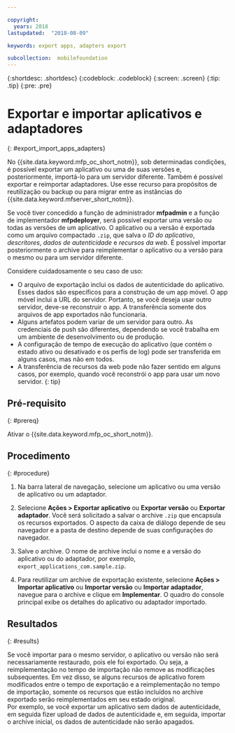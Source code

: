 ```yaml
---

copyright:
  years: 2018
lastupdated:  "2018-08-09"

keywords: export apps, adapters export

subcollection:  mobilefoundation
---
```


{:shortdesc: .shortdesc}
{:codeblock: .codeblock}
{:screen: .screen}
{:tip: .tip}
{:pre: .pre}

# Exportar e importar aplicativos e adaptadores
{: #export_import_apps_adapters}

No {{site.data.keyword.mfp_oc_short_notm}}, sob determinadas condições, é possível exportar um aplicativo ou uma de suas versões e, posteriormente, importá-lo para um servidor diferente. Também é possível exportar e reimportar adaptadores. Use esse recurso para propósitos de reutilização ou backup ou para migrar entre as instâncias do {{site.data.keyword.mfserver_short_notm}}.

Se você tiver concedido a função de administrador **mfpadmin** e a função de implementador **mfpdeployer**, será possível exportar uma versão ou todas as versões de um aplicativo. O aplicativo ou a versão é exportada como um arquivo compactado `.zip`, que salva o *ID do aplicativo*, *descritores*, *dados de autenticidade* e *recursos da web*. É possível importar posteriormente o archive para reimplementar o aplicativo ou a versão para o mesmo ou para um servidor diferente.

Considere cuidadosamente o seu caso de uso:
* O arquivo de exportação inclui os dados de autenticidade do aplicativo. Esses dados são específicos para a construção de um app móvel. O app móvel inclui a URL do servidor. Portanto, se você deseja usar outro servidor, deve-se reconstruir o app. A transferência somente dos arquivos de app exportados não funcionaria.
* Alguns artefatos podem variar de um servidor para outro. As credenciais de push são diferentes, dependendo se você trabalha em um ambiente de desenvolvimento ou de produção.
* A configuração de tempo de execução do aplicativo (que contém o estado ativo ou desativado e os perfis de log) pode ser transferida em alguns casos, mas não em todos.
* A transferência de recursos da web pode não fazer sentido em alguns casos, por exemplo, quando você reconstrói o app para usar um novo servidor.
{: tip}

##  Pré-requisito
{: #prereq}

Ativar o {{site.data.keyword.mfp_oc_short_notm}}.

##  Procedimento
{: #procedure}

1.  Na barra lateral de navegação, selecione um aplicativo ou uma versão de aplicativo ou um adaptador.

2.  Selecione **Ações > Exportar aplicativo** ou **Exportar versão** ou **Exportar adaptador**.
     Você será solicitado a salvar o archive `.zip` que encapsula os recursos exportados. O aspecto da caixa de diálogo depende de seu navegador e a pasta de destino depende de suas configurações do navegador.

3.   Salve o archive.
      O nome de archive inclui o nome e a versão do aplicativo ou do adaptador, por exemplo, `export_applications_com.sample.zip`.

4.   Para reutilizar um archive de exportação existente, selecione **Ações > Importar aplicativo** ou **Importar versão** ou **Importar adaptador**, navegue para o archive e clique em **Implementar**.
      O quadro do console principal exibe os detalhes do aplicativo ou adaptador importado.

##    Resultados
{: #results}

Se você importar para o mesmo servidor, o aplicativo ou versão não será necessariamente restaurado, pois ele foi exportado. Ou seja, a reimplementação no tempo de importação não remove as modificações subsequentes. Em vez disso, se alguns recursos de aplicativo forem modificados entre o tempo de exportação e a reimplementação no tempo de importação, somente os recursos que estão incluídos no archive exportado serão reimplementados em seu estado original.
<br/>
Por exemplo, se você exportar um aplicativo sem dados de autenticidade, em seguida fizer upload de dados de autenticidade e, em seguida, importar o archive inicial, os dados de autenticidade não serão apagados.
